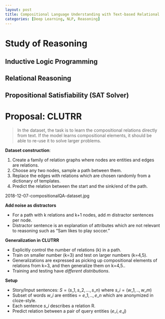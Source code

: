 ```yaml
---
layout: post
title: Compositional Language Understanding with Text-based Relational Reasoning
categories: [Deep Learning, NLP, Reasoning]
---
```

<script type="text/x-mathjax-config">MathJax.Hub.Config({tex2jax: {inlineMath:[['$','$']]}});</script>
<script src='https://cdnjs.cloudflare.com/ajax/libs/mathjax/2.7.5/latest.js?config=default' async></script>


# Study of Reasoning

## Inductive Logic Programming

## Relational Reasoning

## Propositional Satisfiability (SAT Solver)

# Proposal: CLUTRR
> In the dataset, the task is to learn the compositional relations directly from text.
> If the model learns compositional elements, it should be able to re-use it to solve larger problems.

**Dataset construction**:
1. Create a family of relation graphs where nodes are entities and edges are relations.
2. Choose any two nodes, sample a path between them.
3. Replace the edges with relations which are chosen randomly from a dictionary of templates.
4. Predict the relation between the start and the sink/end of the path.

2018-12-07-compositionalQA-dataset.jpg

**Add noise as distractors**
- For a path with k relations and k+1 nodes, add *m* distractor sentences per node.
- Distractor sentence is an explanation of attributes which are not relevant to reasoning such as “Sam likes to play soccer.”

**Generalization in CLUTRR**
- Explicitly control the number of relations (k) in a path.
- Train on smaller number (k=3) and test on larger numbers (k=4,5).
- Generalizations are expressed as picking up compositional elements of relations from k=3, and then generalize them on k=4,5..
- Training and testing have *different distributions*.

**Setup**
- Story/Input sentences: $S=(s\_1,s\_2,...,s\_n)$ where $s\_i=(w\_1,..,w\_m)$
- Subset of words $w\_i$ are entities = ${e\_1,..,e\_n}$ which are anonymized in cloze-style.
- Each sentence $s\_i$ describes a relation R.
- Predict relation between a pair of query entities $(e\_i,e\_j)$